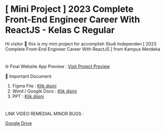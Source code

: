# [ Mini Project ] 2023 Complete Front-End Engineer Career With ReactJS - Kelas C Regular

Hi visitor 👋 this is my mini project for accomplish Studi Independen [ 2023 Complete Front-End Engineer Career With ReactJS ] from Kampus Merdeka

#

🌐 Final Website App Preview : [Visit Project Preview](https://mini-project-react-js-kelas-c-alfin.vercel.app/)

📄 Important Document

1. Figma File : [Klik disini](https://www.figma.com/file/ZiIxS2lhabMICs5675JJJF/Property-Listing-Web-Design?node-id=0%3A1&t=9Iyl5o1yCLUpfzST-1)
2. Word / Google Docs : [Klik disini](https://docs.google.com/document/d/12A95h4wjAfTMuJ7PlZcLyR5bvKGigCXeXP8y1p5rXTc/edit?usp=sharing)
3. PPT : [Klik disini](https://docs.google.com/presentation/d/11YwjSMV_BoYli19akDBAeKukvcaEIIGk_S5KFpox1wY/edit?usp=sharing)

#

LINK VIDEO REMEDIAL MINOR BUGS :

[Google Drive](https://drive.google.com/drive/folders/1p_5RmiO0KR7cJEy9CdGnimjGu9_g7fdY?usp=share_link)
